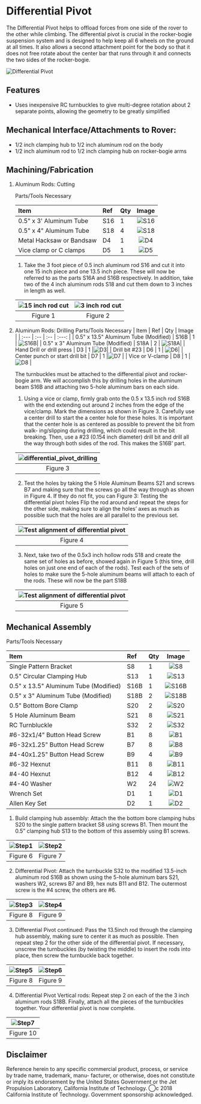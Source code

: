 # Differential Pivot
The Differential Pivot helps to offload forces from one side of the rover to the other while climbing. The differential pivot is crucial in the rocker-bogie suspension system and is designed to help keep all 6 wheels on the ground at all times. It also allows a second attachment point for the body so that it does not free rotate about the center bar that runs through it and connects the two sides of the rocker-bogie.

![Differential Pivot](images/differential_pivot.PNG) 

## Features
  * Uses inexpensive RC turnbuckles to give multi-degree rotation about 2 separate points, allowing the geometry to be greatly simplified

## Mechanical Interface/Attachments to Rover:
  * 1/2 inch clamping hub to 1/2 inch aluminum rod on the body
  * 1/2 inch aluminum rod to 1/2 inch clamping hub on rocker-bogie arms

## Machining/Fabrication

1. Aluminum Rods: Cutting

    Parts/Tools Necessary

    | Item | Ref | Qty | Image |
    | :--- | :-- | :-- | :---: |
    | 0.5" x 3' Aluminum Tube | S16 | 1 | ![S16](/images/components/Structural/S16.png) |
    | 0.5" x 4" Aluminum Tube | S18 | 4 | ![S18](/images/components/Structural/S18.png) |
    | Metal Hacksaw or Bandsaw | D4 | 1  | ![D4](/images/components/Tools/D4.png) |
    | Vice clamp or C clamps | D5 | 1 | ![D5](/images/components/Tools/D5.png) |

    1. Take the 3 foot piece of 0.5 inch aluminum rod S16 and cut it into one 15 inch piece and one 13.5 inch piece. These will now be referred to as the parts S16A and S16B respectively. In addition, take two of the 4 inch aluminum rods S18 and cut them down to 3 inches in length as well.

    | ![15 inch rod cut](images/15inch_cut.PNG) | ![3 inch rod cut](images/3inch_cut.PNG)|
    |:-:|:-:|
    | Figure 1| Figure 2 |


2. Aluminum Rods: Drilling
    Parts/Tools Necessary
    | Item | Ref | Qty | Image |
    | :--- | :-- | :-- | :---: |
    | 0.5" x 13.5" Aluminum Tube (Modified) | S16B | 1 | ![S16B](/images/components/Structural/S16B.png)|
    | 0.5" x 3" Aluminum Tube (Modified) | S18A | 2 | ![S18A](/images/components/Structural/S18A.png)|
    | Hand Drill or drill press | D3 | 1 |![D3](/images/components/Tools/D3.png)|
    | Drill bit #23 | D6 | 1 | ![D6](/images/components/Tools/D6.jpeg)|
    | Center punch or start drill bit | D7 | 1 |![D7](/images/components/Tools/D7.jpeg) |
    | Vice or V-clamp | D8 | 1 | ![D8](/images/components/Tools/D8.png) | 


    The turnbuckles must be attached to the differential pivot and rocker-bogie arm. We will accomplish this by drilling holes in the aluminum beam S16B and attaching two 5-hole aluminum bars on each side.
    1. Using a vice or clamp, firmly grab onto the 0.5 x 13.5 inch rod S16B with the end extending out around 2 inches from the edge of the vice/clamp. Mark the dimensions as shown in Figure 3. Carefully use a center drill to start the a center hole for these holes. It is important that the center hole is as centered as possible to prevent the bit from walk- ing/slipping during drilling, which could result in the bit breaking. Then, use a #23 (0.154 inch diameter) drill bit and drill all the way through both sides of the rod. This makes the S16B’ part.

    | ![differential_pivot_drilling](images/differential_pivot_cut.PNG) |
    | :--: |
    | Figure 3 |

    2. Test the holes by taking the 5 Hole Aluminum Beams S21 and screws B7 and making sure that the screws go all the way through as shown in Figure 4. If they do not fit, you can Figure 3: Testing the differential pivot holes Flip the rod around and repeat the steps for the other side, making sure to align the holes’ axes as much as possible such that the holes are all parallel to the previous set.

    | ![Test alignment of differential pivot](images/diff_align.PNG) |
    | :--: |
    | Figure 4 |

    3. Next, take two of the 0.5x3 inch hollow rods S18 and create the same set of holes as before, showed again in Figure 5 (this time, drill holes on just one end of each of the rods). Test each of the sets of holes to make sure the 5-hole aluminum beams will attach to each of the rods. These will now be the part S18B

    | ![Test alignment of differential pivot](images/differential_standoff_cut.PNG) |
    | :--: |
    | Figure 5 |

## Mechanical Assembly
  Parts/Tools Necessary

  | Item | Ref | Qty | Image |
  | :--- | :-- | :-- | :---: |
  | Single Pattern Bracket | S8 | 1 | ![S8](/images/components/Structural/S8.jpg) |
  | 0.5" Circular Clamping Hub | S13 | 1 | ![S13](/images/components/Structural/S13.png)|
  | 0.5" x 13.5" Aluminum Tube (Modified) | S16B | 1 | ![S16B](/images/components/Structural/S16B.png)|
  | 0.5" x 3" Aluminum Tube (Modified) | S18B | 2 | ![S18B](/images/components/Structural/S18B.png)|
  | 0.5" Bottom Bore Clamp | S20 | 2 | ![S20](/images/components/Structural/S20.jpg)| 
  | 5 Hole Aluminum Beam | S21 | 8 | ![S21](/images/components/Structural/S21.jpg)|
  | RC Turnbluckle | S32 | 2 | ![S32](/images/components/Structural/S32.jpg)| 
  | #6-32x1/4" Button Head Screw | B1 | 8 | ![B1](/images/components/Screws/B1.png)|
  | #6-32x1.25" Button Head Screw | B7 | 8 | ![B8](/images/components/Screws/B8.png)|
  | #4-40x1.25" Button Head Screw | B9 | 4 | ![B9](/images/components/Screws/B9.png)|
  | #6-32 Hexnut | B11 | 8 | ![B11](/images/components/Screws/B11.png)|
  | #4-40 Hexnut | B12 | 4 | ![B12](/images/components/Screws/B12.png)|
  | #4-40 Washer | W2 | 24 | ![W2](/images/components/Washers/W2.png)| 
  | Wrench Set | D1 | 1 | ![D1](/images/components/Tools/D1.jpg)|
  | Allen Key Set | D2 | 1 | ![D2](/images/components/Tools/D2.jpeg)|


1. Build clamping hub assembly: Attach the the bottom bore clamping hubs S20 to the single pattern bracket S8 using screws B1. Then mount the 0.5” clamping hub S13 to the bottom of this assembly using B1 screws.

  | ![Step1](images/diff_step_1.PNG) | ![Step2](images/diff_step_2.PNG)|
  |:-:|:-:|
  | Figure 6| Figure 7 |

2. Differential Pivot: Attach the turnbuckle S32 to the modified 13.5-inch aluminum rod S16B as shown using the 5-hole aluminum bars S21, washers W2, screws B7 and B9, hex nuts B11 and B12. The outermost screw is the #4 screw, the others are #6.

  | ![Step3](images/diff_step_3.PNG) | ![Step4](images/diff_step_4.PNG)|
  |:-:|:-:|
  | Figure 8 | Figure 9 |


3. Differential Pivot continued: Pass the 13.5inch rod through the clamping hub assembly, making sure to center it as much as possible. Then repeat step 2 for the other side of the differential pivot. If necessary, unscrew the turnbuckles (by twisting the middle) to insert the rods into place, then screw the turnbuckle back together.

  | ![Step5](images/diff_step_5.PNG) | ![Step6](images/diff_step_6.PNG)|
  |:-:|:-:|
  | Figure 8 | Figure 9 |


4. Differential Pivot Vertical rods: Repeat step 2 on each of the the 3 inch aluminum rods S18B. Finally, attach all the pieces of the turnbuckles together. Your differential pivot is now complete.

  | ![Step7](images/differential_pivot.PNG) |
  | :--: |
  | Figure 10 |

## Disclaimer

Reference herein to any specific commercial product, process, or service by trade name, trademark, manu- facturer, or otherwise, does not constitute or imply its endorsement by the United States Government or the Jet Propulsion Laboratory, California Institute of Technology. ⃝c 2018 California Institute of Technology. Government sponsorship acknowledged.
